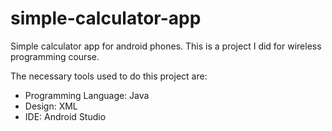 # simple-calculator-app
Simple calculator app for android phones.
This is a project I did for wireless programming course.
<p>The necessary tools used to do this project are:<p>
 <ul>
   <li>Programming Language: Java</li>
   <li>Design: XML</li>
   <li>IDE: Android Studio</li>
   </ul>
